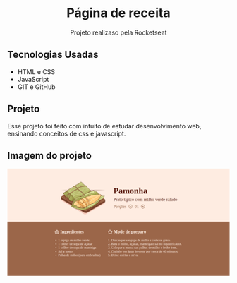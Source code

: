 <h1 align="center">Página de receita</h1>

<p align="center">Projeto realizaso pela Rocketseat</p>

## Tecnologias Usadas

- HTML e CSS
- JavaScript
- GIT e GitHub

## Projeto 
Esse projeto foi feito com intuito de estudar desenvolvimento web, ensinando conceitos de css e javascript.

## Imagem do projeto

<img src="./assets/projeto.png">